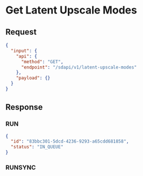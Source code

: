 # Get Latent Upscale Modes

## Request

```json
{
  "input": {
    "api": {
      "method": "GET",
      "endpoint": "/sdapi/v1/latent-upscale-modes"
    },
    "payload": {}
  }
}
```

## Response

### RUN

```json
{
  "id": "83bbc301-5dcd-4236-9293-a65cdd681858",
  "status": "IN_QUEUE"
}
```

### RUNSYNC

```json
```